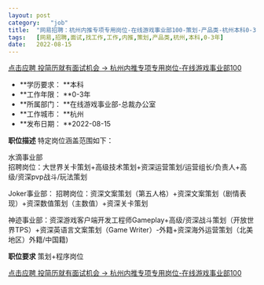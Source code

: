 ```yaml
---
layout:	post
category:	"job"
title:	"网易招聘：杭州内推专项专用岗位-在线游戏事业部100-策划-产品类-杭州本科0-3年"
tags:	[网易,招聘,面试,找工作,工作,内推,策划,产品类,杭州,本科,0-3年]
date:	2022-08-15
---
```


[点击应聘 投简历就有面试机会 -> 杭州内推专项专用岗位-在线游戏事业部100](http://mobile.bole.netease.com/bole/boleDetail?id=41482&employeeId=346f03c3cda5f04c&key=all)



- **学历要求： **本科
- **工作年限： **0-3年
- **所属部门： **在线游戏事业部-总裁办公室
- **工作城市： **杭州
- **发布日期： **2022-08-15



**职位描述**
特定岗位涵盖范围如下：

水滴事业部  
招聘岗位：大世界关卡策划+高级技术策划+资深运营策划/运营组长/负责人+高级/资深pvp战斗/玩法策划

Joker事业部：
招聘岗位：资深文案策划（第五人格）+资深文案策划（剧情表现）+资深数值策划（主数值）+资深关卡策划

神迹事业部：资深游戏客户端开发工程师Gameplay+高级/资深战斗策划（开放世界TPS）+资深英语言文案策划（Game Writer）-外籍+资深海外运营策划（北美地区）外籍/中国籍)




**职位要求**
策划+程序岗位



[点击应聘 投简历就有面试机会 -> 杭州内推专项专用岗位-在线游戏事业部100](http://mobile.bole.netease.com/bole/boleDetail?id=41482&employeeId=346f03c3cda5f04c&key=all)